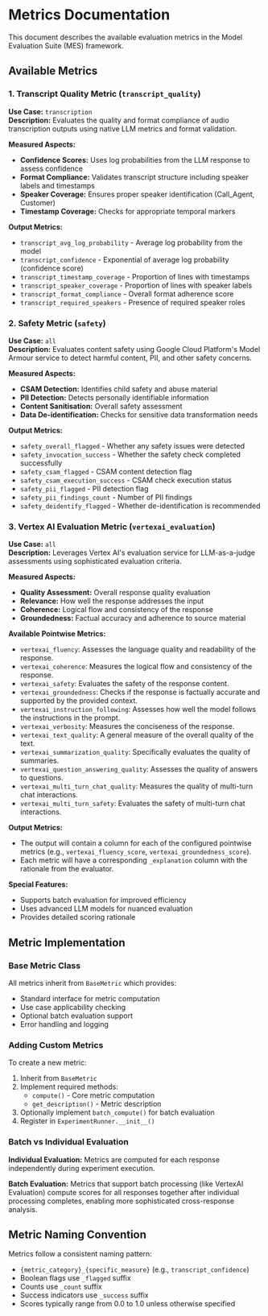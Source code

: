 # Metrics Documentation

This document describes the available evaluation metrics in the Model Evaluation Suite (MES) framework.

## Available Metrics

### 1. Transcript Quality Metric (`transcript_quality`)

**Use Case:** `transcription`  
**Description:** Evaluates the quality and format compliance of audio transcription outputs using native LLM metrics and format validation.

**Measured Aspects:**
- **Confidence Scores:** Uses log probabilities from the LLM response to assess confidence
- **Format Compliance:** Validates transcript structure including speaker labels and timestamps
- **Speaker Coverage:** Ensures proper speaker identification (Call_Agent, Customer)
- **Timestamp Coverage:** Checks for appropriate temporal markers

**Output Metrics:**
- `transcript_avg_log_probability` - Average log probability from the model
- `transcript_confidence` - Exponential of average log probability (confidence score)
- `transcript_timestamp_coverage` - Proportion of lines with timestamps
- `transcript_speaker_coverage` - Proportion of lines with speaker labels
- `transcript_format_compliance` - Overall format adherence score
- `transcript_required_speakers` - Presence of required speaker roles

### 2. Safety Metric (`safety`)

**Use Case:** `all`  
**Description:** Evaluates content safety using Google Cloud Platform's Model Armour service to detect harmful content, PII, and other safety concerns.

**Measured Aspects:**
- **CSAM Detection:** Identifies child safety and abuse material
- **PII Detection:** Detects personally identifiable information
- **Content Sanitisation:** Overall safety assessment
- **Data De-identification:** Checks for sensitive data transformation needs

**Output Metrics:**
- `safety_overall_flagged` - Whether any safety issues were detected
- `safety_invocation_success` - Whether the safety check completed successfully
- `safety_csam_flagged` - CSAM content detection flag
- `safety_csam_execution_success` - CSAM check execution status
- `safety_pii_flagged` - PII detection flag
- `safety_pii_findings_count` - Number of PII findings
- `safety_deidentify_flagged` - Whether de-identification is recommended

### 3. Vertex AI Evaluation Metric (`vertexai_evaluation`)

**Use Case:** `all`  
**Description:** Leverages Vertex AI's evaluation service for LLM-as-a-judge assessments using sophisticated evaluation criteria.

**Measured Aspects:**
- **Quality Assessment:** Overall response quality evaluation
- **Relevance:** How well the response addresses the input
- **Coherence:** Logical flow and consistency of the response
- **Groundedness:** Factual accuracy and adherence to source material

**Available Pointwise Metrics:**
- `vertexai_fluency`: Assesses the language quality and readability of the response.
- `vertexai_coherence`: Measures the logical flow and consistency of the response.
- `vertexai_safety`: Evaluates the safety of the response content.
- `vertexai_groundedness`: Checks if the response is factually accurate and supported by the provided context.
- `vertexai_instruction_following`: Assesses how well the model follows the instructions in the prompt.
- `vertexai_verbosity`: Measures the conciseness of the response.
- `vertexai_text_quality`: A general measure of the overall quality of the text.
- `vertexai_summarization_quality`: Specifically evaluates the quality of summaries.
- `vertexai_question_answering_quality`: Assesses the quality of answers to questions.
- `vertexai_multi_turn_chat_quality`: Measures the quality of multi-turn chat interactions.
- `vertexai_multi_turn_safety`: Evaluates the safety of multi-turn chat interactions.

**Output Metrics:**
- The output will contain a column for each of the configured pointwise metrics (e.g., `vertexai_fluency_score`, `vertexai_groundedness_score`).
- Each metric will have a corresponding `_explanation` column with the rationale from the evaluator.

**Special Features:**
- Supports batch evaluation for improved efficiency
- Uses advanced LLM models for nuanced evaluation
- Provides detailed scoring rationale

## Metric Implementation

### Base Metric Class

All metrics inherit from `BaseMetric` which provides:
- Standard interface for metric computation
- Use case applicability checking
- Optional batch evaluation support
- Error handling and logging

### Adding Custom Metrics

To create a new metric:

1. Inherit from `BaseMetric`
2. Implement required methods:
   - `compute()` - Core metric computation
   - `get_description()` - Metric description
3. Optionally implement `batch_compute()` for batch evaluation
4. Register in `ExperimentRunner.__init__()`

### Batch vs Individual Evaluation

**Individual Evaluation:** Metrics are computed for each response independently during experiment execution.

**Batch Evaluation:** Metrics that support batch processing (like VertexAI Evaluation) compute scores for all responses together after individual processing completes, enabling more sophisticated cross-response analysis.

## Metric Naming Convention

Metrics follow a consistent naming pattern:
- `{metric_category}_{specific_measure}` (e.g., `transcript_confidence`)
- Boolean flags use `_flagged` suffix
- Counts use `_count` suffix  
- Success indicators use `_success` suffix
- Scores typically range from 0.0 to 1.0 unless otherwise specified
